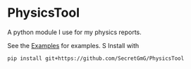 
# PhysicsTool

A python module I use for my physics reports.

See the [Examples](examples) for examples.
S
Install with

```shell
pip install git+https://github.com/SecretGmG/PhysicsTool
```
